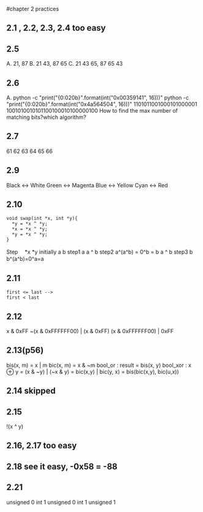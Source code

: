 #chapter 2 practices
## 2.1 , 2.2, 2.3, 2.4 too easy

## 2.5
A. 21, 87
B. 21 43, 87 65
C. 21 43 65, 87 65 43

## 2.6
A. python -c "print(\"{0:020b}\".format(int(\"0x00359141\", 16)))"
python -c "print(\"{0:020b}\".format(int(\"0x4a564504\", 16)))"
       1101011001000101000001
1001010010101100100010100000100
How to find the max number of matching bits?which algorithm?

## 2.7
61 62 63 64 65 66

## 2.9
Black <-> White
Green <-> Magenta
Blue <-> Yellow
Cyan <-> Red

## 2.10
    void swap(int *x, int *y){
      *y = *x ^ *y;
      *x = *x ^ *y;
      *y = *x ^ *y;      
    }

Step　     *x                    *y
initially  a                     b
step1      a                     a ^ b
step2      a^(a^b) = 0^b = b     a ^ b
step3      b                     b^(a^b)=0^a=a

## 2.11
    first <= last -->
    first < last

## 2.12
x & 0xFF
~(x & 0xFFFFFF00) | (x & 0xFF)
(x & 0xFFFFFF00) | 0xFF

## 2.13(p56)
bis(x, m) = x | m
bic(x, m) = x & ~m
bool_or : result = bis(x, y)
bool_xor : x ⊕ y = (x & ~y) | (~x & y) = bic(x,y) | bic(y, x) = bis(bic(x,y), bic(u,x))

## 2.14 skipped
## 2.15
!(x ^ y)
## 2.16, 2.17 too easy
## 2.18 see it easy, -0x58 = -88
## 2.21
unsigned 0
int 1
unsigned 0 
int 1
unsigned 1